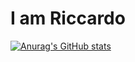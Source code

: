 # I am Riccardo

[![Anurag's GitHub stats](https://github-readme-stats.vercel.app/api?username=RSO9192)](https://github.com/RSO9192/github-readme-stats)
  

